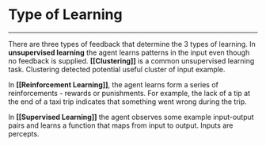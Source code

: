# Type of Learning
____
There are three types of feedback that determine the 3 types of learning. In **unsupervised learning** the agent learns patterns in the input even though no feedback is supplied. **[[Clustering]]** is a common unsupervised learning task. Clustering detected potential useful cluster of input example. 

In **[[Reinforcement Learning]]**, the agent learns form a series of reinforcements - rewards or punishments. For example, the lack of a tip at the end of a taxi trip indicates that something went wrong during the trip. 

In **[[Supervised Learning]]** the agent observes some example input-output pairs and learns a function that maps from input to output. Inputs are percepts.